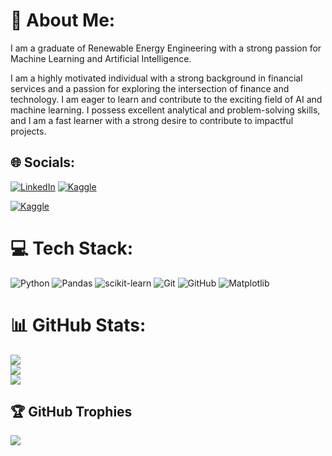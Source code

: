 # 💫 About Me:
I am a graduate of Renewable Energy Engineering with a strong passion for Machine Learning and Artificial Intelligence. 

I am a highly motivated individual with a strong background in financial services and a passion for exploring the intersection of finance and technology. I am eager to learn and contribute to the exciting field of AI and machine learning. I possess excellent analytical and problem-solving skills, and I am a fast learner with a strong desire to contribute to impactful projects.


## 🌐 Socials:
[![LinkedIn](https://img.shields.io/badge/LinkedIn-%230077B5.svg?logo=linkedin&logoColor=white)](https://www.linkedin.com/in/ranmia/)
[![Kaggle](https://img.shields.io/badge/Kaggle-20BEFF?style=for-the-badge&logo=Kaggle&logoColor=white)](https://www.kaggle.com/ranmia)

[![Kaggle](./docs/images/badges/Contributor/flat-square-white.svg)](https://www.kaggle.com/ranmia)

# 💻 Tech Stack:
![Python](https://img.shields.io/badge/python-3670A0?style=plastic&logo=python&logoColor=ffdd54) ![Pandas](https://img.shields.io/badge/pandas-%23150458.svg?style=plastic&logo=pandas&logoColor=white) ![scikit-learn](https://img.shields.io/badge/scikit--learn-%23F7931E.svg?style=plastic&logo=scikit-learn&logoColor=white)  ![Git](https://img.shields.io/badge/git-%23F05033.svg?style=plastic&logo=git&logoColor=white) ![GitHub](https://img.shields.io/badge/github-%23121011.svg?style=plastic&logo=github&logoColor=white) ![Matplotlib](https://img.shields.io/badge/Matplotlib-%23ffffff.svg?style=plastic&logo=Matplotlib&logoColor=black) 

# 📊 GitHub Stats:
![](https://github-readme-stats.vercel.app/api?username=itsrummmy&show_icons=true&theme=noctis_minimus)<br/>
![](https://github-readme-streak-stats.herokuapp.com/?username=itsrummmy&theme=noctis_minimus)<br/>
![](https://github-readme-stats.vercel.app/api/top-langs/?username=itsrummmy&theme=github_dark_dimmed&hide_border=false&include_all_commits=false&count_private=false&layout=compact)


## 🏆 GitHub Trophies
![](https://github-profile-trophy.vercel.app/?username=itsrummmy&theme=nord&no-frame=false&no-bg=true&margin-w=4)

<!-- Proudly created with GPRM ( https://gprm.itsvg.in ) -->
